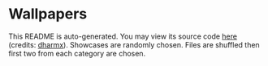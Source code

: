 # Wallpapers

This README is auto-generated. You may view its source code [here]({source}) (credits: [dharmx](https://github.com/dharmx/walls/)).
Showcases are randomly chosen. Files are shuffled then first two
from each category are chosen.
